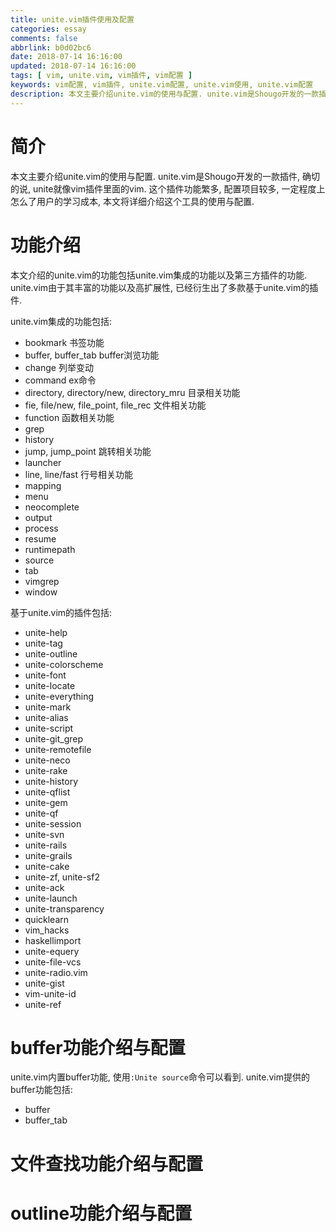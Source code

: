 ```yaml
---
title: unite.vim插件使用及配置
categories: essay
comments: false
abbrlink: b0d02bc6
date: 2018-07-14 16:16:00
updated: 2018-07-14 16:16:00
tags: [ vim, unite.vim, vim插件, vim配置 ]
keywords: vim配置, vim插件, unite.vim配置, unite.vim使用, unite.vim配置
description: 本文主要介绍unite.vim的使用与配置. unite.vim是Shougo开发的一款插件, 确切的说, unite就像vim插件里面的vim. 这个插件功能繁多, 配置项目较多, 一定程度上怎么了用户的学习成本, 本文将详细介绍这个工具的使用与配置.
---
```


# 简介
本文主要介绍unite.vim的使用与配置.
unite.vim是Shougo开发的一款插件, 确切的说, unite就像vim插件里面的vim.
这个插件功能繁多, 配置项目较多, 一定程度上怎么了用户的学习成本, 本文将详细介绍这个工具的使用与配置.


# 功能介绍
本文介绍的unite.vim的功能包括unite.vim集成的功能以及第三方插件的功能. 
unite.vim由于其丰富的功能以及高扩展性, 已经衍生出了多款基于unite.vim的插件.

unite.vim集成的功能包括:
- bookmark 书签功能
- buffer, buffer_tab buffer浏览功能
- change 列举变动
- command ex命令
- directory, directory/new, directory_mru 目录相关功能
- fie, file/new, file_point, file_rec 文件相关功能
- function 函数相关功能
- grep
- history
- jump, jump_point 跳转相关功能
- launcher
- line, line/fast 行号相关功能
- mapping
- menu
- neocomplete
- output
- process
- resume
- runtimepath
- source
- tab
- vimgrep
- window


基于unite.vim的插件包括:
- unite-help
- unite-tag
- unite-outline
- unite-colorscheme
- unite-font
- unite-locate
- unite-everything
- unite-mark
- unite-alias
- unite-script
- unite-git_grep
- unite-remotefile
- unite-neco
- unite-rake
- unite-history
- unite-qflist
- unite-gem
- unite-qf
- unite-session
- unite-svn
- unite-rails
- unite-grails
- unite-cake
- unite-zf, unite-sf2
- unite-ack
- unite-launch
- unite-transparency
- quicklearn
- vim_hacks
- haskellimport
- unite-equery
- unite-file-vcs
- unite-radio.vim
- unite-gist
- vim-unite-id
- unite-ref


# buffer功能介绍与配置
unite.vim内置buffer功能, 使用<code>:Unite source</code>命令可以看到.
unite.vim提供的buffer功能包括:
- buffer
- buffer_tab






# 文件查找功能介绍与配置

# outline功能介绍与配置


